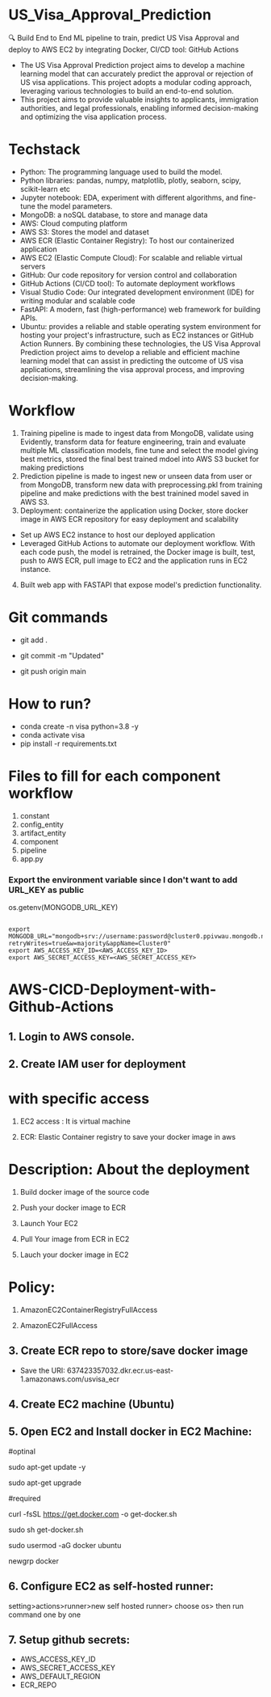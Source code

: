 # US_Visa_Approval_Prediction

🔍 Build End to End ML pipeline to train, predict US Visa Approval and deploy to AWS EC2 by integrating Docker, CI/CD tool: GitHub Actions

- The US Visa Approval Prediction project aims to develop a machine learning model that can accurately predict the approval or rejection of US visa applications. This project adopts a modular coding approach, leveraging various technologies to build an end-to-end solution.
- This project aims to provide valuable insights to applicants, immigration authorities, and legal professionals, enabling informed decision-making and optimizing the visa application process.

# Techstack
- Python: The programming language used to build the model.
- Python libraries: pandas, numpy, matplotlib, plotly, seaborn, scipy, scikit-learn etc
- Jupyter notebook: EDA, experiment with different algorithms, and fine-tune the model parameters.
- MongoDB: a noSQL database, to store and manage data
- AWS: Cloud computing platform 
- AWS S3: Stores the model and dataset
- AWS ECR (Elastic Container Registry): To host our containerized application
- AWS EC2 (Elastic Compute Cloud): For scalable and reliable virtual servers
- GitHub: Our code repository for version control and collaboration
- GitHub Actions (CI/CD tool): To automate deployment workflows
- Visual Studio Code: Our integrated development environment (IDE) for writing modular and scalable code 
- FastAPI: A modern, fast (high-performance) web framework for building APIs.
- Ubuntu: provides a reliable and stable operating system environment for hosting your project's infrastructure, such as EC2 instances or GitHub Action Runners.
By combining these technologies, the US Visa Approval Prediction project aims to develop a reliable and efficient machine learning model that can assist in predicting the outcome of US visa applications, streamlining the visa approval process, and improving decision-making.

# Workflow
1) Training pipeline is made to ingest data from MongoDB, validate using Evidently, transform data for feature engineering, train and evaluate multiple ML classification models, fine tune and select the model giving best metrics, stored the final best trained mdoel into AWS S3 bucket for making predictions
2) Prediction pipeline is made to ingest new or unseen data from user or from MongoDB, transform new data with preprocessing.pkl from training pipeline and make predictions with the best trainined model saved in AWS S3. 
3) Deployment: containerize the application using Docker, store docker image in AWS ECR repository for easy deployment and scalability
- Set up AWS EC2 instance to host our deployed application
- Leveraged GitHub Actions to automate our deployment workflow. With each code push, the model is retrained, the Docker image is built, test, push to AWS ECR, pull image to EC2 and the application runs in EC2 instance.
4) Built web app with FASTAPI that expose model's prediction functionality.



# Git commands
- git add .

- git commit -m "Updated"

- git push origin main

# How to run?
- conda create -n visa python=3.8 -y
- conda activate visa
- pip install -r requirements.txt

# Files to fill for each component workflow
1. constant
2. config_entity
3. artifact_entity
4. component
5. pipeline
6. app.py

### Export the environment variable since I don't want to add URL_KEY as public

os.getenv(MONGODB_URL_KEY)

```run this command in gitbash to set MONGODB_URL

export MONGODB_URL="mongodb+srv://username:password@cluster0.ppivwau.mongodb.net/?retryWrites=true&w=majority&appName=Cluster0"
export AWS_ACCESS_KEY_ID=<AWS_ACCESS_KEY_ID>
export AWS_SECRET_ACCESS_KEY=<AWS_SECRET_ACCESS_KEY>

```                                                         

# AWS-CICD-Deployment-with-Github-Actions
## 1. Login to AWS console.
## 2. Create IAM user for deployment

# with specific access

1. EC2 access : It is virtual machine

2. ECR: Elastic Container registry to save your docker image in aws


# Description: About the deployment

1. Build docker image of the source code

2. Push your docker image to ECR

3. Launch Your EC2 

4. Pull Your image from ECR in EC2

5. Lauch your docker image in EC2

# Policy:

1. AmazonEC2ContainerRegistryFullAccess

2. AmazonEC2FullAccess

## 3. Create ECR repo to store/save docker image
- Save the URI: 637423357032.dkr.ecr.us-east-1.amazonaws.com/usvisa_ecr

## 4. Create EC2 machine (Ubuntu)

## 5. Open EC2 and Install docker in EC2 Machine:
#optinal

sudo apt-get update -y

sudo apt-get upgrade

#required

curl -fsSL https://get.docker.com -o get-docker.sh

sudo sh get-docker.sh

sudo usermod -aG docker ubuntu

newgrp docker

## 6. Configure EC2 as self-hosted runner:

setting>actions>runner>new self hosted runner> choose os> then run command one by one

## 7. Setup github secrets:
- AWS_ACCESS_KEY_ID
- AWS_SECRET_ACCESS_KEY
- AWS_DEFAULT_REGION
- ECR_REPO
